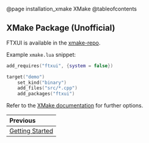 @page installation_xmake XMake
@tableofcontents

## XMake Package (Unofficial)

FTXUI is available in the [xmake-repo](https://github.com/xmake-io/xmake-repo).

Example `xmake.lua` snippet:

```lua
add_requires("ftxui", {system = false})

target("demo")
    set_kind("binary")
    add_files("src/*.cpp")
    add_packages("ftxui")
```

Refer to the [XMake documentation](https://xmake.io) for further options.

<div class="section_buttons">

| Previous          |
|:------------------|
| [Getting Started](getting-started.html) |

</div>
